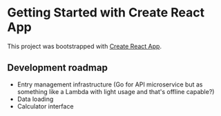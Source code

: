 # Getting Started with Create React App

This project was bootstrapped with [Create React App](https://github.com/facebook/create-react-app).

## Development roadmap
- Entry management infrastructure (Go for API microservice but as something like a Lambda with light usage and that's offline capable?)
- Data loading
- Calculator interface

